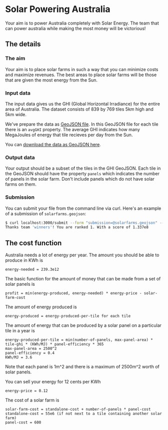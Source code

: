 # Solar Powering Australia

Your aim is to power Australia completely with Solar Energy.
The team that can power australia while making the most money will be victorious!

## The details
### The aim
Your aim is to place solar farms in such a way that you can minimize costs and maximize revenues.
The best areas to place solar farms will be those that are given the most energy from the Sun. 

### Input data
The input data gives us the GHI (Global Horizontal Irradiance) for the entire area of Australia.
The dataset consists of 839 by 769 tiles 5km high and 5km wide.

We've prepare the data as [GeoJSON file](http://geojson.org/geojson-spec.html).
In this GeoJSON file for each tile there is an `avgGHI` property.
The average GHI indicates how many MegaJoules of energy that tile recieves per day from the Sun.

You can [download the data as GeoJSON here](/data/ghis.geojson.zip).

### Output data
Your output should be a subset of the tiles in the GHI GeoJSON.
Each tile in the GeoJSON should have the property `panels` which indicates the number of panels in the solar farm.
Don't include panels which do not have solar farms on them.

### Submission

You can submit your file from the command line via curl.
Here's an example of a submission of `solarfarms.geojson`:

```bash
$ curl localhost:3000/submit --form "submission=@solarfarms.geojson" --form "team=winners"
Thanks team 'winners'! You are ranked 1. With a score of 1.337e8
```

## The cost function
Australia needs a lot of energy per year. The amount you should be able to produce in KWh is
```
energy-needed = 239.3e12
```

The basic function for the amount of money that can be made from a set of solar panels is
```
profit = min(energy-produced, energy-needed) * energy-price - solar-farm-cost
```

The amount of energy produced is
```
energy-produced = energy-produced-per-tile for each tile
```

The amount of energy that can be produced by a solar panel on a particular tile in a year is
```
energy-produced-per-tile = min(number-of-panels, max-panel-area) * tile-ghi * (KWh/MJ) * panel-efficiency * 365
max-panel-area = 2500^2
panel-efficiency = 0.4
KWh/MJ = 3.6
```
Note that each panel is 1m^2 and there is a maximum of 2500m^2 worth of solar panels.

You can sell your energy for 12 cents per KWh
```
energy-price = 0.12
```

The cost of a solar farm is
```
solar-farm-cost = standalone-cost + number-of-panels * panel-cost
standalone-cost = 55e6 (if not next to a tile containing another solar farm)
panel-cost = 600
```

